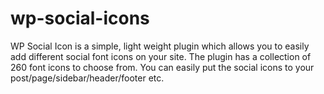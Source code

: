 # wp-social-icons
WP Social Icon is a simple, light weight plugin which allows you to easily add different social font icons on your site. The plugin has a collection of 260 font icons to choose from. You can easily put the social icons to your post/page/sidebar/header/footer etc.
